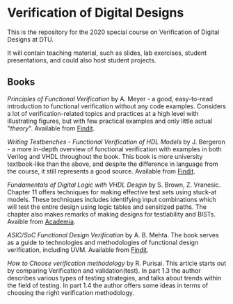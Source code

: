 # Verification of Digital Designs


This is the repository for the 2020 special course on Verification of Digital Designs at DTU.

It will contain teaching material, such as slides, lab exercises, student presentations, and could also host student projects.

## Books

_Principles of Functional Verification_ by A. Meyer - a good, easy-to-read introduction to functional verification without any code examples. Considers a lot of verification-related topics and practices at a high level with illustrating figures, but with few practical examples and only little actual "_theory_". Available from [Findit](https://findit.dtu.dk/en/catalog/2305333384).

_Writing Testbenches - Functional Verification of HDL Models_ by J. Bergeron - a more in-depth overview of functional verification with examples in both Verilog and VHDL throughout the book. This book is more university textbook-like than the above, and despite the difference in language from the course, it still represents a good source. Available from [Findit](https://findit.dtu.dk/en/catalog/2441585752).

_Fundamentals of Digital Logic with VHDL Desgin_ by S. Brown, Z. Vranesic. Chapter 11 offers techniques for making effective test sets using stuck-at models. These techniques includes identifying input combinations which will test the entire design using logic tables and sensitized paths. The chapter also makes remarks of making designs for testiability and BISTs. Avaible from [Academia](https://www.academia.edu/6406951/Fundamentals_of_Digital_Logic_with_VHDL_Design).

_ASIC/SoC Functional Design Verification_ by A. B. Mehta. The book serves as a guide to technologies and methodologies of functional design verification, including UVM. Available from [Findit](https://findit.dtu.dk/en/catalog/2374482012).

_How to Choose verification methodology_ by R. Purisai. This article starts out by comparing Verification and validation(test). In part 1.3 the author describes various types of testing strategies, and talks about trends within the field of testing. In part 1.4 the author offers some ideas in terms of choosing the right verification methodology.
